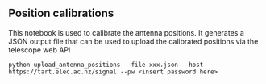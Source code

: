 ## Position calibrations

This notebook is used to calibrate the antenna positions. It generates a JSON output file that
can be used to upload the calibrated positions via the telescope web API

    python upload_antenna_positions --file xxx.json --host https://tart.elec.ac.nz/signal --pw <insert password here>
